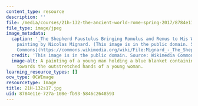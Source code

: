 ```yaml
---
content_type: resource
description: ''
file: /media/courses/21h-132-the-ancient-world-rome-spring-2017/8784e11e727a108efb935846c2648593_21H-132s17.jpg
file_type: image/jpeg
image_metadata:
  caption: '_The Shepherd Faustulus Bringing Romulus and Remus to His Wife_, a 1654
    painting by Nicolas Mignard. (This image is in the public domain. Source: [Wikimedia
    Commons](https://commons.wikimedia.org/wiki/File:Mignard_-_The_Shepherd_Faustulus_Bringing_Romulus_and_Remus_to_His_Wife.jpg).)'
  credit: 'This image is in the public domain. Source: Wikimedia Commons.'
  image-alt: A painting of a young man holding a blue blanket containing twin babies
    towards the outstretched hands of a young woman.
learning_resource_types: []
ocw_type: OCWImage
resourcetype: Image
title: 21H-132s17.jpg
uid: 8784e11e-727a-108e-fb93-5846c2648593
---
```

